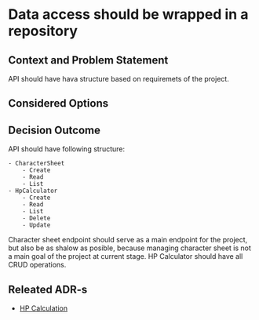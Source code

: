 ﻿# Data access should be wrapped in a repository
## Context and Problem Statement
API should have hava structure based on requiremets of the project.

## Considered Options

## Decision Outcome
API should have following structure:
```
- CharacterSheet
    - Create
    - Read
    - List
- HpCalculator
    - Create
    - Read
    - List
    - Delete
    - Update
```
Character sheet endpoint should serve as a main endpoint for the project, but also be as shalow as posible, because managing
character sheet is not a main goal of the project at current stage. HP Calculator should have all CRUD operations.

## Releated ADR-s
- [HP Calculation](ADRs/09_HpCalculation.md)